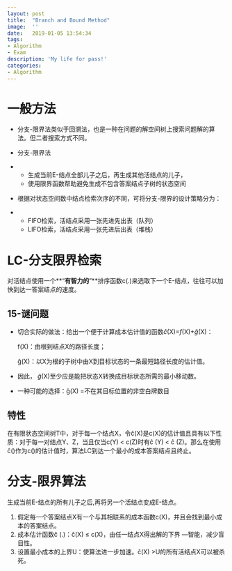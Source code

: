 ```yaml
---
layout:	post
title:	"Branch and Bound Method"
image:	''
date:	2019-01-05 13:54:34
tags:	
- Algorithm
- Exam
description: 'My life for pass!'
categories:
- Algorithm
---
```


<script type="text/javascript" src="../MathJax/MathJax.js?config=default"></script>

# 一般方法

- 分支-限界法类似于回溯法，也是一种在问题的解空间树上搜索问题解的算法。但二者搜索方式不同。
- 分支-限界法

- - 生成当前E-结点全部儿子之后，再生成其他活结点的儿子，
  - 使用限界函数帮助避免生成不包含答案结点子树的状态空间

- 根据对状态空间数中结点检索次序的不同，可将分支-限界的设计策略分为：

- -    FIFO检索，活结点采用一张先进先出表（队列）
  -    LIFO检索，活结点采用一张先进后出表（堆栈）

# LC-分支限界检索

对活结点使用一个**“**有智力的**”**排序函数c(.)来选取下一个E-结点，往往可以加快到达一答案结点的速度。

## 15-谜问题

- 切合实际的做法：给出一个便于计算成本估计值的函数*ĉ*(X)=*f*(X)+*ĝ*(X)：

  f(X)：由根到结点X的路径长度；

  ĝ(X)：以X为根的子树中由X到目标状态的一条最短路径长度的估计值。

- 因此， *ĝ*(X)至少应是能把状态X转换成目标状态所需的最小移动数。
- 一种可能的选择：ĝ(X) =不在其目标位置的非空白牌数目

## 特性

在有限状态空间树T中，对于每一个结点X，令ĉ(X)是c(X)的估计值且具有以下性质：对于每一对结点Y、Z，当且仅当c(Y) < c(Z)时有ĉ (Y) < ĉ (Z)。那么在使用ĉ()作为c()的估计值时，算法LC到达一个最小的成本答案结点且终止。

# 分支-限界算法

生成当前E-结点的所有儿子之后,再将另一个活结点变成E-结点。

1. 假定每一个答案结点X有一个与其相联系的成本函数c(X)，并且会找到最小成本的答案结点。
2. 成本估计函数ĉ (.)：ĉ(X) ≤ c(X)，由任一结点X得出解的下界 —智能，减少盲目性。
3. 设置最小成本的上界U：使算法进一步加速。ĉ(X) >U的所有活结点X可以被杀死。